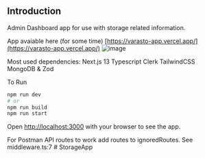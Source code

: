 ## Introduction

Admin Dashboard app for use with storage related information.

App avaiable here (for some time) [https://varasto-app.vercel.app/](https://varasto-app.vercel.app/)
![image](https://github.com/Skoivumaki/varasto_app/assets/123396118/0f2fc5b9-3db4-4ebc-8dea-e387a803133d)

Most used dependencies:
Next.js 13
Typescript
Clerk
TailwindCSS
MongoDB & Zod

To Run
```bash
npm run dev
# or
npm run build
npm run start
```
Open [http://localhost:3000](http://localhost:3000) with your browser to see the app.

For Postman API routes to work add routes to ignoredRoutes. See middleware.ts:7
#   S t o r a g e A p p  
 